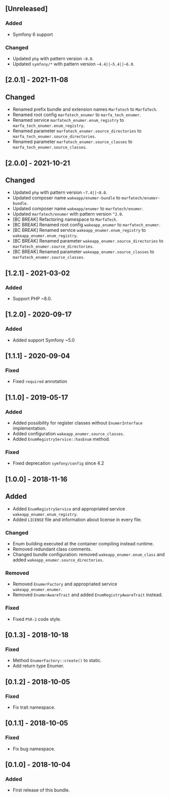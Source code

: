 ## [Unreleased]
### Added
- Symfony 6 support
### Changed
- Updated `php` with pattern version `~8.0`.
- Updated `symfony/*` with pattern version `~4.4||~5.4||~6.0`.

## [2.0.1] - 2021-11-08
## Changed
- Renamed prefix bundle and extension names `Marfatech` to `MarfaTech`.
- Renamed root config `marfatech_enumer` to `marfa_tech_enumer`.
- Renamed service `marfatech_enumer.enum_registry` to `marfa_tech_enumer.enum_registry`.
- Renamed parameter `marfatech_enumer.source_directories` to `marfa_tech_enumer.source_directories`.
- Renamed parameter `marfatech_enumer.source_classes` to `marfa_tech_enumer.source_classes`.

## [2.0.0] - 2021-10-21
## Changed
- Updated `php` with pattern version `~7.4||~8.0`.
- Updated composer name `wakeapp/enumer-bundle` to `marfatech/enumer-bundle`.
- Updated composer name `wakeapp/enumer` to `marfatech/enumer`.
- Updated `marfatech/enumer` with pattern version `^2.0`.
- [BC BREAK] Refactoring namespace to `MarfaTech`.
- [BC BREAK] Renamed root config `wakeapp_enumer` to `marfatech_enumer`.
- [BC BREAK] Renamed service `wakeapp_enumer.enum_registry` to `wakeapp_enumer.enum_registry`.
- [BC BREAK] Renamed parameter `wakeapp_enumer.source_directories` to `marfatech_enumer.source_directories`.
- [BC BREAK] Renamed parameter `wakeapp_enumer.source_classes` to `marfatech_enumer.source_classes`.

## [1.2.1] - 2021-03-02
### Added
- Support PHP ~8.0.

## [1.2.0] - 2020-09-17
### Added
- Added support Symfony ~5.0

## [1.1.1] - 2020-09-04
### Fixed
- Fixed `required` annotation

## [1.1.0] - 2019-05-17
### Added
- Added possibility for register classes without `EnumerInterface` implementation.
- Added configuration `wakeapp_enumer.source_classes`.
- Added `EnumRegistryService::hasEnum` method.
### Fixed
- Fixed deprecation `symfony/config` since 4.2

## [1.0.0] - 2018-11-16
## Added
- Added `EnumRegistryService` and appropriated service `wakeapp_enumer.enum_registry`.
- Added `LICENSE` file and information about license in every file.
### Changed
- Enum building executed at the container compiling instead runtime.
- Removed redundant class comments.
- Changed bundle configuration: removed `wakeapp_enumer.enum_class` and added `wakeapp_enumer.source_directories`.
### Removed
- Removed `EnumerFactory` and appropriated service `wakeapp_enumer.enumer`.
- Removed `EnumerAwareTrait` and added `EnumRegistryAwareTrait` instead.
### Fixed
- Fixed `PSR-2` code style.

## [0.1.3] - 2018-10-18
### Fixed
- Method `EnumerFactory::create()` to static.
- Add return type Enumer.

## [0.1.2] - 2018-10-05
### Fixed
- Fix trait namespace.

## [0.1.1] - 2018-10-05
### Fixed
- Fix bug namespace.

## [0.1.0] - 2018-10-04
### Added
- First release of this bundle.
